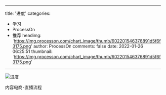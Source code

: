 
---
title: '进度'
categories: 
 - 学习
 - ProcessOn
 - 推荐
headimg: 'https://img.processon.com/chart_image/thumb/602201546376891d5f6f3175.png'
author: ProcessOn
comments: false
date: 2022-01-26 06:25:51
thumbnail: 'https://img.processon.com/chart_image/thumb/602201546376891d5f6f3175.png'
---

<div>   
<img class="thumb" alt="进度" src="https://img.processon.com/chart_image/thumb/602201546376891d5f6f3175.png" referrerpolicy="no-referrer">
<p>内容电商-直播流程</p>  
</div>
            
